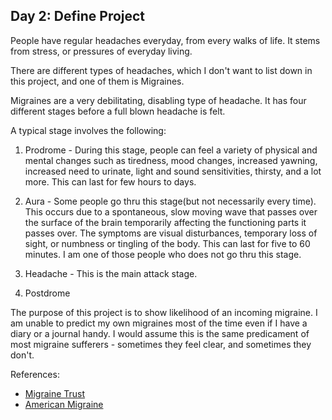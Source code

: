 ## Day 2: Define Project

People have regular headaches everyday, from every walks of life. It stems from stress, or pressures of everyday living.

There are different types of headaches, which I don't want to list down in this project, and one of them is Migraines.

Migraines are a very debilitating, disabling type of headache. It has four different stages before a full blown headache is felt. 

A typical stage involves the following:
1. Prodrome - During this stage, people can feel a variety of physical and mental changes such as tiredness, mood changes, increased yawning, increased need to urinate, light and sound sensitivities, thirsty, and a lot more. This can last for few hours to days.

2. Aura - Some people go thru this stage(but not necessarily every time). This occurs due to a spontaneous, slow moving wave that passes over the surface of the brain temporarily affecting the functioning parts it passes over. The symptoms are visual disturbances, temporary loss of sight, or numbness or tingling of the body. This can last for five to 60 minutes.
I am one of those people who does not go thru this stage.
3. Headache - This is the main attack stage. 
4. Postdrome

The purpose of this project is to show likelihood of an incoming migraine. I am unable to predict my own migraines most of the time even if I have a diary or a journal handy. I would assume this is the same predicament of most migraine sufferers - sometimes they feel clear, and sometimes they don't.


References:

- [Migraine Trust][migrainetrust-url]
- [American Migraine][amerimigraine-url]

[migrainetrust-url]: https://migrainetrust.org/understand-migraine/stages-of-a-migraine-attack/
[amerimigraine-url]: https://americanmigrainefoundation.org/resource-library/timeline-migraine-attack/
